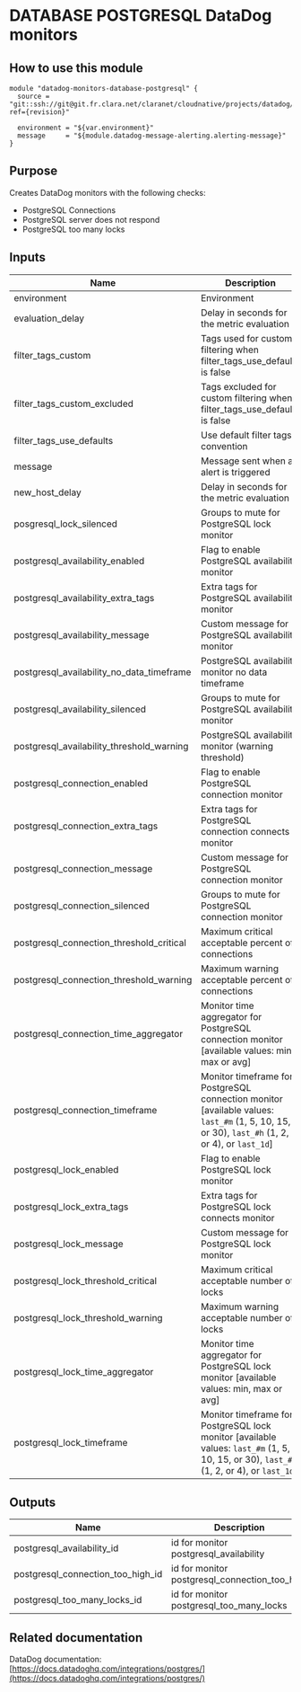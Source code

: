 # DATABASE POSTGRESQL DataDog monitors

## How to use this module

```
module "datadog-monitors-database-postgresql" {
  source = "git::ssh://git@git.fr.clara.net/claranet/cloudnative/projects/datadog/terraform/monitors.git//database/postgresql?ref={revision}"

  environment = "${var.environment}"
  message     = "${module.datadog-message-alerting.alerting-message}"
}

```

## Purpose

Creates DataDog monitors with the following checks:

- PostgreSQL Connections
- PostgreSQL server does not respond
- PostgreSQL too many locks

## Inputs

| Name | Description | Type | Default | Required |
|------|-------------|:----:|:-----:|:-----:|
| environment | Environment | string | n/a | yes |
| evaluation\_delay | Delay in seconds for the metric evaluation | string | `"15"` | no |
| filter\_tags\_custom | Tags used for custom filtering when filter_tags_use_defaults is false | string | `"*"` | no |
| filter\_tags\_custom\_excluded | Tags excluded for custom filtering when filter_tags_use_defaults is false | string | `""` | no |
| filter\_tags\_use\_defaults | Use default filter tags convention | string | `"true"` | no |
| message | Message sent when an alert is triggered | string | n/a | yes |
| new\_host\_delay | Delay in seconds for the metric evaluation | string | `"300"` | no |
| posgresql\_lock\_silenced | Groups to mute for PostgreSQL lock monitor | map | `{}` | no |
| postgresql\_availability\_enabled | Flag to enable PostgreSQL availability monitor | string | `"true"` | no |
| postgresql\_availability\_extra\_tags | Extra tags for PostgreSQL availability monitor | list | `[]` | no |
| postgresql\_availability\_message | Custom message for PostgreSQL availability monitor | string | `""` | no |
| postgresql\_availability\_no\_data\_timeframe | PostgreSQL availability monitor no data timeframe | string | `"10"` | no |
| postgresql\_availability\_silenced | Groups to mute for PostgreSQL availability monitor | map | `{}` | no |
| postgresql\_availability\_threshold\_warning | PostgreSQL availability monitor (warning threshold) | string | `"3"` | no |
| postgresql\_connection\_enabled | Flag to enable PostgreSQL connection monitor | string | `"true"` | no |
| postgresql\_connection\_extra\_tags | Extra tags for PostgreSQL connection connects monitor | list | `[]` | no |
| postgresql\_connection\_message | Custom message for PostgreSQL connection monitor | string | `""` | no |
| postgresql\_connection\_silenced | Groups to mute for PostgreSQL connection monitor | map | `{}` | no |
| postgresql\_connection\_threshold\_critical | Maximum critical acceptable percent of connections | string | `"80"` | no |
| postgresql\_connection\_threshold\_warning | Maximum warning acceptable percent of connections | string | `"70"` | no |
| postgresql\_connection\_time\_aggregator | Monitor time aggregator for PostgreSQL connection monitor [available values: min, max or avg] | string | `"avg"` | no |
| postgresql\_connection\_timeframe | Monitor timeframe for PostgreSQL connection monitor [available values: `last_#m` (1, 5, 10, 15, or 30), `last_#h` (1, 2, or 4), or `last_1d`] | string | `"last_15m"` | no |
| postgresql\_lock\_enabled | Flag to enable PostgreSQL lock monitor | string | `"true"` | no |
| postgresql\_lock\_extra\_tags | Extra tags for PostgreSQL lock connects monitor | list | `[]` | no |
| postgresql\_lock\_message | Custom message for PostgreSQL lock monitor | string | `""` | no |
| postgresql\_lock\_threshold\_critical | Maximum critical acceptable number of locks | string | `"99"` | no |
| postgresql\_lock\_threshold\_warning | Maximum warning acceptable number of locks | string | `"70"` | no |
| postgresql\_lock\_time\_aggregator | Monitor time aggregator for PostgreSQL lock monitor [available values: min, max or avg] | string | `"min"` | no |
| postgresql\_lock\_timeframe | Monitor timeframe for PostgreSQL lock monitor [available values: `last_#m` (1, 5, 10, 15, or 30), `last_#h` (1, 2, or 4), or `last_1d`] | string | `"last_5m"` | no |

## Outputs

| Name | Description |
|------|-------------|
| postgresql\_availability\_id | id for monitor postgresql_availability |
| postgresql\_connection\_too\_high\_id | id for monitor postgresql_connection_too_high |
| postgresql\_too\_many\_locks\_id | id for monitor postgresql_too_many_locks |

## Related documentation

DataDog documentation: [https://docs.datadoghq.com/integrations/postgres/](https://docs.datadoghq.com/integrations/postgres/)
